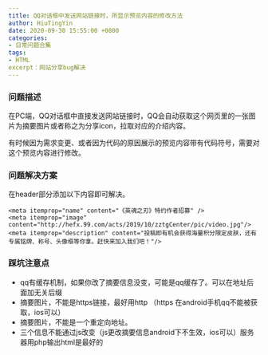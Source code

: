 ```yaml
---
title: QQ对话框中发送网站链接时，所显示预览内容的修改方法
author: HiuTingYin
date: 2020-09-30 15:55:00 +0800
categories: 
- 日常问题合集
tags:
- HTML
excerpt：网站分享bug解决
---
```



### 问题描述
在PC端，QQ对话框中直接发送网站链接时，QQ会自动获取这个网页里的一张图片为摘要图片或者称之为分享icon，拉取对应的介绍内容。

有时候因为需求变更、或者因为代码的原因展示的预览内容带有代码符号，需要对这个预览内容进行修改。

### 问题解决方案
在header部分添加以下内容即可解决。

```
<meta itemprop="name" content="《英魂之刃》特约作者招募" />
<meta itemprop="image" content="http://hefx.99.com/acts/2019/10/zztgCenter/pic/video.jpg"/>
<meta itemprop="description" content="投稿即有机会获得海量积分限定皮肤，还有专属铭牌、称号、头像框等你拿。赶快来加入我们吧！"/>
```

### 踩坑注意点
- qq有缓存机制，如果你改了摘要信息没变，可能是qq缓存了。可以在地址后面加无关后缀
- 摘要图片，不能是https链接，最好用http （https 在android手机qq不能被获取，ios可以）
- 摘要图片，不能是一个重定向地址。
- 三个信息不能通过js改变（js更改摘要信息android下不生效，ios可以）服务器用php输出html是最好的